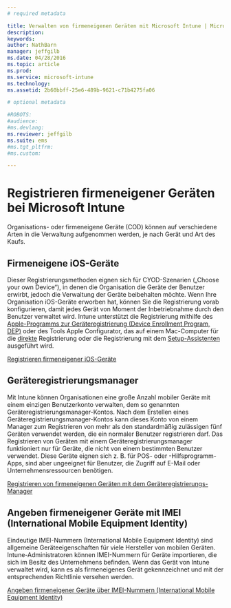 ```yaml
---
# required metadata

title: Verwalten von firmeneigenen Geräten mit Microsoft Intune | Microsoft Intune
description:
keywords:
author: NathBarn
manager: jeffgilb
ms.date: 04/28/2016
ms.topic: article
ms.prod:
ms.service: microsoft-intune
ms.technology:
ms.assetid: 2b60bbff-25e6-489b-9621-c71b4275fa06

# optional metadata

#ROBOTS:
#audience:
#ms.devlang:
ms.reviewer: jeffgilb
ms.suite: ems
#ms.tgt_pltfrm:
#ms.custom:

---
```


# Registrieren firmeneigener Geräten bei Microsoft Intune
Organisations- oder firmeneigene Geräte (COD) können auf verschiedene Arten in die Verwaltung aufgenommen werden, je nach Gerät und Art des Kaufs.

## Firmeneigene iOS-Geräte
Dieser Registrierungsmethoden eignen sich für CYOD-Szenarien („Choose your own Device“), in denen die Organisation die Geräte der Benutzer erwirbt, jedoch die Verwaltung der Geräte beibehalten möchte. Wenn Ihre Organisation iOS-Geräte erworben hat, können Sie die Registrierung vorab konfigurieren, damit jedes Gerät von Moment der Inbetriebnahme durch den Benutzer verwaltet wird. Intune unterstützt die Registrierung mithilfe des [Apple-Programms zur Geräteregistrierung (Device Enrollment Program, DEP)](ios-device-enrollment-program-in-microsoft-intune.md) oder des Tools Apple Configurator, das auf einem Mac-Computer für die [direkte](ios-direct-enrollment-in-microsoft-intune.md) Registrierung oder die Registrierung mit dem [Setup-Assistenten](ios-setup-assistant-enrollment-in-microsoft-intune.md) ausgeführt wird.

[Registrieren firmeneigener iOS-Geräte](enroll-corporate-owned-ios-devices-in-microsoft-intune.md)

## Geräteregistrierungsmanager
Mit Intune können Organisationen eine große Anzahl mobiler Geräte mit einem einzigen Benutzerkonto verwalten, dem so genannten Geräteregistrierungsmanager-Kontos. Nach dem Erstellen eines Geräteregistrierungsmanager-Kontos kann dieses Konto von einem Manager zum Registrieren von mehr als den standardmäßig zulässigen fünf Geräten verwendet werden, die ein normaler Benutzer registrieren darf. Das Registrieren von Geräten mit einem Geräteregistrierungsmanager funktioniert nur für Geräte, die nicht von einem bestimmten Benutzer verwendet. Diese Geräte eignen sich z. B. für POS- oder -Hilfsprogramm-Apps, sind aber ungeeignet für Benutzer, die Zugriff auf E-Mail oder Unternehmensressourcen benötigen.

[Registrieren von firmeneigenen Geräten mit dem Geräteregistrierungs-Manager](enroll-corporate-owned-devices-with-the-device-enrollment-manager-in-microsoft-intune.md)

## Angeben firmeneigener Geräte mit IMEI (International Mobile Equipment Identity)
Eindeutige IMEI-Nummern (International Mobile Equipment Identity) sind allgemeine Geräteeigenschaften für viele Hersteller von mobilen Geräten. Intune-Administratoren können IMEI-Nummern für Geräte importieren, die sich im Besitz des Unternehmens befinden. Wenn das Gerät von Intune verwaltet wird, kann es als firmeneigenes Gerät gekennzeichnet und mit der entsprechenden Richtlinie versehen werden.

[Angeben firmeneigener Geräte über IMEI-Nummern (International Mobile Equipment Identity)](specify-corporate-owned-devices-with-international-mobile-equipment-identity-imei-numbers.md)


<!--HONumber=May16_HO1-->


